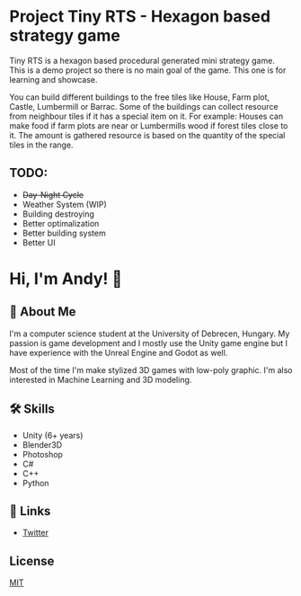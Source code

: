 # Project Tiny RTS - Hexagon based strategy game
Tiny RTS is a hexagon based procedural generated mini strategy game. This is a demo project so there is no main goal of the game. This one is for learning and showcase.
 
 You can build different buildings to the free tiles like House, Farm plot, Castle, Lumbermill or Barrac. Some of the buildings can collect resource from neighbour tiles if it has a special item on it. For example: Houses can make food if farm plots are near or Lumbermills wood if forest tiles close to it. The amount is gathered resource is based on the quantity of the special tiles in the range. 
 
## TODO:
 * ~~Day-Night Cycle~~
 * Weather System (WIP)
 * Building destroying
 * Better optimalization
 * Better building system
 * Better UI
   
# Hi, I'm Andy! 👋

## 🚀 About Me
I'm a computer science student at the University of Debrecen, Hungary.
My passion is game development and I mostly use the Unity game engine but I have experience with the Unreal Engine and Godot as well.

Most of the time I'm make stylized 3D games with low-poly graphic.
I'm also interested in Machine Learning and 3D modeling.

## 🛠 Skills
* Unity (6+ years)
* Blender3D
* Photoshop
* C#
* C++
* Python


## 🔗 Links
* [Twitter](https://twitter.com/goblinatron)
## License

[MIT](https://choosealicense.com/licenses/mit/)

